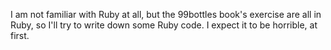I am not familiar with Ruby at all, but the 99bottles book's exercise are all in Ruby, so I'll try to write down some Ruby code. I expect it to be horrible, at first.
